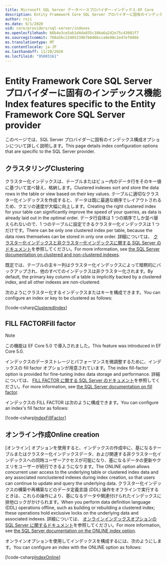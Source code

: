 ```yaml
---
title: Microsoft SQL Server データベースプロバイダー-インデックス-EF Core
description: Entity Framework Core SQL Server プロバイダーに固有のインデックス機能
author: roji
ms.date: 9/1/2020
uid: core/providers/sql-server/indexes
ms.openlocfilehash: 66b4e3ce5ab1d4da855c106a6a2d2e75c43081f7
ms.sourcegitcommit: 788a56c2248523967b846bcca0e98c2ed7ef0d6b
ms.translationtype: MT
ms.contentlocale: ja-JP
ms.lasthandoff: 11/20/2020
ms.locfileid: "95003161"
---
```

# <a name="index-features-specific-to-the-entity-framework-core-sql-server-provider"></a><span data-ttu-id="73615-103">Entity Framework Core SQL Server プロバイダーに固有のインデックス機能</span><span class="sxs-lookup"><span data-stu-id="73615-103">Index features specific to the Entity Framework Core SQL Server provider</span></span>

<span data-ttu-id="73615-104">このページでは、SQL Server プロバイダーに固有のインデックス構成オプションについて詳しく説明します。</span><span class="sxs-lookup"><span data-stu-id="73615-104">This page details index configuration options that are specific to the SQL Server provider.</span></span>

## <a name="clustering"></a><span data-ttu-id="73615-105">クラスタリング</span><span class="sxs-lookup"><span data-stu-id="73615-105">Clustering</span></span>

<span data-ttu-id="73615-106">クラスター化インデックスは、テーブルまたはビュー内のデータ行をそのキー値に基づいて並べ替え、格納します。</span><span class="sxs-lookup"><span data-stu-id="73615-106">Clustered indexes sort and store the data rows in the table or view based on their key values.</span></span> <span data-ttu-id="73615-107">テーブルに適切なクラスター化インデックスを作成すると、データは既に最適な順序でレイアウトされるため、クエリの速度が大幅に向上します。</span><span class="sxs-lookup"><span data-stu-id="73615-107">Creating the right clustered index for your table can significantly improve the speed of your queries, as data is already laid out in the optimal order.</span></span> <span data-ttu-id="73615-108">データ行自体は 1 つの順序でしか並べ替えられないので、1 つのテーブルに設定できるクラスター化インデックスは 1 つだけです。</span><span class="sxs-lookup"><span data-stu-id="73615-108">There can be only one clustered index per table, because the data rows themselves can be stored in only one order.</span></span> <span data-ttu-id="73615-109">詳細については、 [クラスター化インデックスと非クラスター化インデックスに関する SQL Server のドキュメント](/sql/relational-databases/indexes/clustered-and-nonclustered-indexes-described)を参照してください。</span><span class="sxs-lookup"><span data-stu-id="73615-109">For more information, see [the SQL Server documentation on clustered and non-clustered indexes](/sql/relational-databases/indexes/clustered-and-nonclustered-indexes-described).</span></span>

<span data-ttu-id="73615-110">既定では、テーブルの主キー列はクラスター化インデックスによって暗黙的にバックアップされ、他のすべてのインデックスは非クラスター化されます。</span><span class="sxs-lookup"><span data-stu-id="73615-110">By default, the primary key column of a table is implicitly backed by a clustered index, and all other indexes are non-clustered.</span></span>

<span data-ttu-id="73615-111">次のようにクラスター化するインデックスまたはキーを構成できます。</span><span class="sxs-lookup"><span data-stu-id="73615-111">You can configure an index or key to be clustered as follows:</span></span>

[!code-csharp[ClusteredIndex](../../../../samples/core/SqlServer/Indexes/ClusteredIndexContext.cs?name=ClusteredIndex)]

## <a name="fill-factor"></a><span data-ttu-id="73615-112">FILL FACTOR</span><span class="sxs-lookup"><span data-stu-id="73615-112">Fill factor</span></span>

> [!NOTE]
> <span data-ttu-id="73615-113">この機能は EF Core 5.0 で導入されました。</span><span class="sxs-lookup"><span data-stu-id="73615-113">This feature was introduced in EF Core 5.0.</span></span>

<span data-ttu-id="73615-114">インデックスのデータストレージとパフォーマンスを微調整するために、インデックスの fill factor オプションが用意されています。</span><span class="sxs-lookup"><span data-stu-id="73615-114">The index fill-factor option is provided for fine-tuning index data storage and performance.</span></span> <span data-ttu-id="73615-115">詳細については、 [FILL FACTOR に関する SQL Server のドキュメント](/sql/relational-databases/indexes/specify-fill-factor-for-an-index)を参照してください。</span><span class="sxs-lookup"><span data-stu-id="73615-115">For more information, see [the SQL Server documentation on fill factor](/sql/relational-databases/indexes/specify-fill-factor-for-an-index).</span></span>

<span data-ttu-id="73615-116">インデックスの FILL FACTOR は次のように構成できます。</span><span class="sxs-lookup"><span data-stu-id="73615-116">You can configure an index's fill factor as follows:</span></span>

[!code-csharp[IndexFillFactor](../../../../samples/core/SqlServer/Indexes/IndexFillFactorContext.cs?name=IndexFillFactor)]

## <a name="online-creation"></a><span data-ttu-id="73615-117">オンライン作成</span><span class="sxs-lookup"><span data-stu-id="73615-117">Online creation</span></span>

<span data-ttu-id="73615-118">[オンライン] オプションを使用すると、インデックスの作成中に、基になるテーブルまたはクラスター化インデックスデータ、および関連する非クラスター化インデックスへの同時ユーザーアクセスが可能になり、基になるデータの更新やクエリをユーザーが続行できるようになります。</span><span class="sxs-lookup"><span data-stu-id="73615-118">The ONLINE option allows concurrent user access to the underlying table or clustered index data and any associated nonclustered indexes during index creation, so that users can continue to update and query the underlying data.</span></span> <span data-ttu-id="73615-119">クラスター化インデックスの構築や再構築などのデータ定義言語 (DDL) 操作をオフラインで実行するときは、これらの操作により、基になるデータや関連付けられたインデックスに排他ロックがかけられます。</span><span class="sxs-lookup"><span data-stu-id="73615-119">When you perform data definition language (DDL) operations offline, such as building or rebuilding a clustered index; these operations hold exclusive locks on the underlying data and associated indexes.</span></span> <span data-ttu-id="73615-120">詳細については、 [オンラインインデックスオプションの SQL Server に関するドキュメント](/sql/relational-databases/indexes/perform-index-operations-online)を参照してください。</span><span class="sxs-lookup"><span data-stu-id="73615-120">For more information, see [the SQL Server documentation on the ONLINE index option](/sql/relational-databases/indexes/perform-index-operations-online).</span></span>

<span data-ttu-id="73615-121">オンラインオプションを使用してインデックスを構成するには、次のようにします。</span><span class="sxs-lookup"><span data-stu-id="73615-121">You can configure an index with the ONLINE option as follows:</span></span>

[!code-csharp[IndexOnline](../../../../samples/core/SqlServer/Indexes/IndexOnlineContext.cs?name=IndexOnline)]
